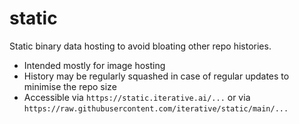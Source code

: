 # static

Static binary data hosting to avoid bloating other repo histories.

- Intended mostly for image hosting
- History may be regularly squashed in case of regular updates to minimise the repo size
- Accessible via `https://static.iterative.ai/...` or via `https://raw.githubusercontent.com/iterative/static/main/...`
